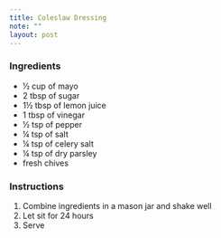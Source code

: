 ```yaml
---
title: Coleslaw Dressing
note: ""
layout: post
---
```


### Ingredients

- &frac12; cup of mayo
- 2 tbsp of sugar
- 1&frac12; tbsp of lemon juice
- 1 tbsp of vinegar
- &frac12; tsp of pepper
- &frac14; tsp of salt
- &frac14; tsp of celery salt
- &frac14; tsp of dry parsley
- fresh chives

### Instructions

1. Combine ingredients in a mason jar and shake well
2. Let sit for 24 hours
3. Serve